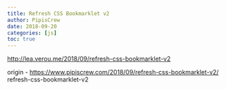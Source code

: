 ```yaml
---
title: Refresh CSS Bookmarklet v2
author: PipisCrew
date: 2018-09-20
categories: [js]
toc: true
---
```


http://lea.verou.me/2018/09/refresh-css-bookmarklet-v2

origin - https://www.pipiscrew.com/2018/09/refresh-css-bookmarklet-v2/ refresh-css-bookmarklet-v2